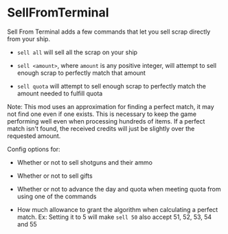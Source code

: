 # SellFromTerminal

Sell From Terminal adds a few commands that let you sell scrap directly from your ship.

- `sell all` will sell all the scrap on your ship

- `sell <amount>`, where `amount` is any positive integer, will attempt to sell enough scrap to perfectly match that amount

- `sell quota` will attempt to sell enough scrap to perfectly match the amount needed to fulfill quota

Note: This mod uses an approximation for finding a perfect match, it may not find one even if one exists. This is necessary to keep the game performing well even when processing hundreds of items. If a perfect match isn't found, the received credits will just be slightly over the requested amount.

Config options for:

- Whether or not to sell shotguns and their ammo

- Whether or not to sell gifts

- Whether or not to advance the day and quota when meeting quota from using one of the commands

- How much allowance to grant the algorithm when calculating a perfect match. Ex: Setting it to 5 will make `sell 50` also accept 51, 52, 53, 54 and 55
